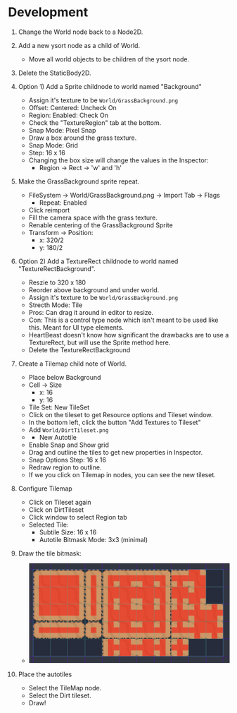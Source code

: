 # Development

1. Change the World node back to a Node2D.

1. Add a new ysort node as a child of World.

    - Move all world objects to be children of the ysort node.

1. Delete the StaticBody2D.

1. Option 1) Add a Sprite childnode to world named "Background"

    - Assign it's texture to be ```World/GrassBackground.png```
    - Offset: Centered: Uncheck On
    - Region: Enabled: Check On
    - Check the "TextureRegion" tab at the bottom.
    - Snap Mode: Pixel Snap
    - Draw a box around the grass texture.
    - Snap Mode: Grid
    - Step: 16 x 16
    - Changing the box size will change the values in the Inspector:
        - Region -> Rect -> 'w' and 'h'

1. Make the GrassBackground sprite repeat.

    - FileSystem -> World/GrassBackground.png -> Import Tab -> Flags
        - Repeat: Enabled
    - Click reimport
    - Fill the camera space with the grass texture.
    - Renable centering of the GrassBackground Sprite
    - Transform -> Position:
        - x: 320/2
        - y: 180/2

1. Option 2) Add a TextureRect childnode to world named "TextureRectBackground".

    - Reszie to 320 x 180
    - Reorder above background and under world.
    - Assign it's texture to be ```World/GrassBackground.png```
    - Strecth Mode: Tile
    - Pros: Can drag it around in editor to resize.
    - Con: This is a control type node which isn't meant to be used like this. Meant for UI type elements.
    - HeartBeast doesn't know how significant the drawbacks are to use a TextureRect, but will use the Sprite method here.
    - Delete the TextureRectBackground

1. Create a Tilemap child note of World.

    - Place below Background
    - Cell -> Size
        - x: 16
        - y: 16
    - Tile Set: New TileSet
    - Click on the tileset to get Resource options and Tileset window.
    - In the bottom left, click the button "Add Textures to Tileset"
    - Add ```World/DirtTileset.png```
    - + New Autotile
    - Enable Snap and Show grid
    - Drag and outline the tiles to get new properties in Inspector.
    - Snap Options
        Step: 16 x 16
    - Redraw region to outline.
    - If we you click on Tilemap in nodes, you can see the new tileset.

1. Configure Tilemap

    - Click on Tileset again
    - Click on DirtTileset
    - Click window to select Region tab
    - Selected Tile:
        - Subtile Size: 16 x 16
        - Autotile Bitmask Mode: 3x3 (minimal)
 
 1. Draw the tile bitmask:
    
    - ![Dirt Bitmask](../images/dirt-tilemap.jpg)

1. Place the autotiles

    - Select the TileMap node.
    - Select the Dirt tileset.
    - Draw!
    